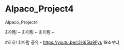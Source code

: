 # Alpaco_Project4
 Alpaco_Project4
 
 화이팅 ~ 화이팅 ~ 화이팅 ~

#히히!
휘파람 공유 - https://youtu.be/r3H65la9Fys 19초부터
